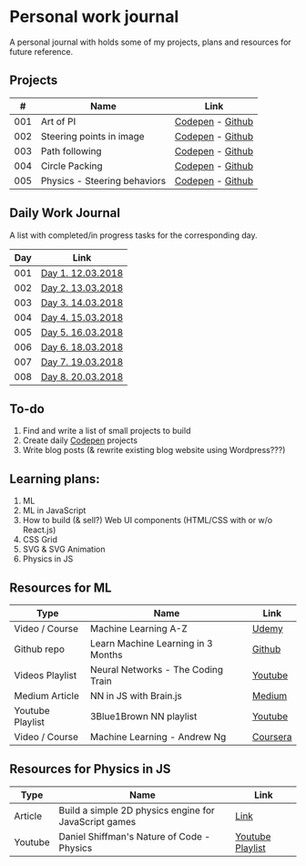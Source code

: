 # Personal work journal
A personal journal with holds some of my projects, plans and resources for future reference.

## Projects
| #   | Name | Link |
| --- | ---- | ---- |
| 001 | Art of PI | [Codepen](https://codepen.io/FlorinPop17/full/xWZRxa) - [Github](./Projects/001%20-%20Art%20of%20PI) |
| 002 | Steering points in image | [Codepen](https://codepen.io/FlorinPop17/full/VXayby) - [Github](./Projects/002%20-%20Steering%20points%20in%20image) |
| 003 | Path following | [Codepen](https://codepen.io/FlorinPop17/full/LdZjRb) - [Github](./Projects/003%20-%20Path%20following) |
| 004 | Circle Packing | [Codepen](https://codepen.io/FlorinPop17/full/WzGQxp) - [Github](./Projects/004%20-%20Circle%20Packing) |
| 005 | Physics - Steering behaviors | [Codepen](https://codepen.io/FlorinPop17/full/rdyyjK) - [Github](./Projects/005%20-%20Physics%20-%20Steering%20behaviors)|

## Daily Work Journal
A list with completed/in progress tasks for the corresponding day.

| Day | Link                                                                   |
| --- | ---------------------------------------------------------------------- |
| 001 | [Day 1. 12.03.2018](./Daily%20Work%20Journal/Day%201.%2012.03.2018.md) |
| 002 | [Day 2. 13.03.2018](./Daily%20Work%20Journal/Day%202.%2013.03.2018.md) |
| 003 | [Day 3. 14.03.2018](./Daily%20Work%20Journal/Day%203.%2014.03.2018.md) |
| 004 | [Day 4. 15.03.2018](./Daily%20Work%20Journal/Day%204.%2015.03.2018.md) |
| 005 | [Day 5. 16.03.2018](./Daily%20Work%20Journal/Day%205.%2016.03.2018.md) |
| 006 | [Day 6. 18.03.2018](./Daily%20Work%20Journal/Day%206.%2018.03.2018.md) |
| 007 | [Day 7. 19.03.2018](./Daily%20Work%20Journal/Day%207.%2019.03.2018.md) |
| 008 | [Day 8. 20.03.2018](./Daily%20Work%20Journal/Day%208.%2020.03.2018.md) |

## To-do
1. Find and write a list of small projects to build
2. Create daily [Codepen](https://codepen.io/florinpop17) projects
3. Write blog posts (& rewrite existing blog website using Wordpress???)

## Learning plans:
1. ML
2. ML in JavaScript
3. How to build (& sell?) Web UI components (HTML/CSS with or w/o React.js)
4. CSS Grid
5. SVG & SVG Animation
6. Physics in JS

## Resources for ML
| Type | Name | Link |
| ---- | ---- | ---- |
| Video / Course | Machine Learning A-Z | [Udemy](https://www.udemy.com/machinelearning/learn/v4/t/lecture/5772258)|
| Github repo    | Learn Machine Learning in 3 Months | [Github](https://github.com/llSourcell/Learn_Machine_Learning_in_3_Months) |
| Videos Playlist| Neural Networks - The Coding Train | [Youtube](https://www.youtube.com/watch?v=XJ7HLz9VYz0&list=PLRqwX-V7Uu6aCibgK1PTWWu9by6XFdCfh)                               |
| Medium Article | NN in JS with Brain.js | [Medium](https://itnext.io/you-can-build-a-neural-network-in-javascript-even-if-you-dont-really-understand-neural-networks-e63e12713a3) |
| Youtube Playlist | 3Blue1Brown NN playlist | [Youtube](https://www.youtube.com/watch?v=aircAruvnKk&list=PLZHQObOWTQDNU6R1_67000Dx_ZCJB-3pi)|
| Video / Course | Machine Learning - Andrew Ng | [Coursera](https://www.coursera.org/learn/machine-learning) |

## Resources for Physics in JS
| Type | Name | Link |
| ---- | ---- | ---- |
| Article | Build a simple 2D physics engine for JavaScript games | [Link](https://www.ibm.com/developerworks/library/wa-build2dphysicsengine/) |
| Youtube | Daniel Shiffman's Nature of Code - Physics | [Youtube Playlist](https://www.youtube.com/user/shiffman/playlists) |
